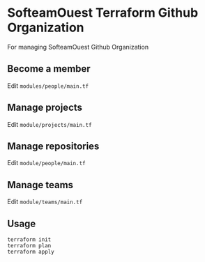 # SofteamOuest Terraform Github Organization

For managing SofteamOuest Github Organization

## Become a member

Edit `modules/people/main.tf`

## Manage projects

Edit `module/projects/main.tf`

## Manage repositories

Edit `module/people/main.tf`

## Manage teams

Edit `module/teams/main.tf`

## Usage 

    terraform init
    terraform plan
    terraform apply
